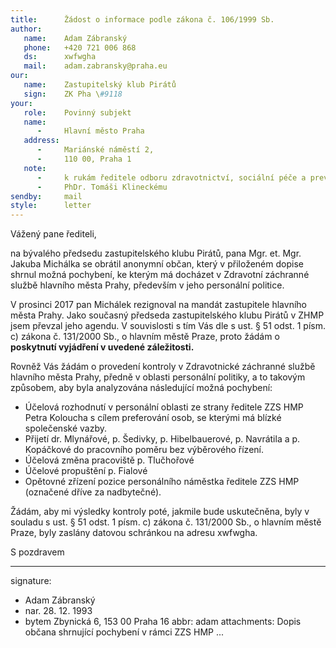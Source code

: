 ```yaml
---
title:      Žádost o informace podle zákona č. 106/1999 Sb.
author:
   name:    Adam Zábranský
   phone:   +420 721 006 868
   ds:      xwfwgha
   mail:    adam.zabransky@praha.eu
our:
   name:    Zastupitelský klub Pirátů
   sign:    ZK Pha \#9118
your:
   role:    Povinný subjekt
   name:    
      -     Hlavní město Praha
   address:
      -     Mariánské náměstí 2,
      -     110 00, Praha 1
   note:
      -     k rukám ředitele odboru zdravotnictví, sociální péče a prevence
      -     PhDr. Tomáši Klineckému 
sendby:     mail
style:      letter
---
```


Vážený pane řediteli,

na bývalého předsedu zastupitelského klubu Pirátů, pana Mgr. et. Mgr. Jakuba Michálka se obrátil anonymní občan, který v přiloženém dopise shrnul možná pochybení, ke kterým má docházet v Zdravotní záchranné službě hlavního města Prahy, především v jeho personální politice. 

V prosinci 2017 pan Michálek rezignoval na mandát zastupitele hlavního města Prahy. Jako současný předseda zastupitelského klubu Pirátů v ZHMP jsem převzal jeho agendu. V souvislosti s tím Vás dle s ust. § 51 odst. 1 písm. c) zákona č. 131/2000 Sb., o hlavním městě Praze, proto žádám o **poskytnutí vyjádření v uvedené záležitosti.** 

Rovněž Vás žádám o provedení kontroly v Zdravotnické záchranné službě hlavního města Prahy, předně v oblasti personální politiky, a to takovým způsobem, aby byla analyzována následující možná pochybení:

* Účelová rozhodnutí v personální oblasti ze strany ředitele ZZS HMP Petra Koloucha s cílem preferování osob, se kterými má blízké společenské vazby.
* Přijetí dr. Mlynářové, p. Šedivky, p. Hibelbauerové, p. Navrátila a p. Kopáčkové do pracovního poměru bez výběrového řízení.
* Účelová změna pracoviště p. Tlučhořové
* Účelové propuštění p. Fialové
* Opětovné zřízení pozice personálního náměstka ředitele ZZS HMP (označené dříve za nadbytečné).

Žádám, aby mi výsledky kontroly poté, jakmile bude uskutečněna, byly v souladu s ust. § 51 odst. 1 písm. c) zákona č. 131/2000 Sb., o hlavním městě Praze, byly zaslány datovou schránkou na adresu xwfwgha.

S pozdravem

---
signature:
  - Adam Zábranský
  - nar. 28. 12. 1993
  - bytem Zbynická 6, 153 00 Praha 16
abbr:       adam
attachments: Dopis občana shrnující pochybení v rámci ZZS HMP
...
